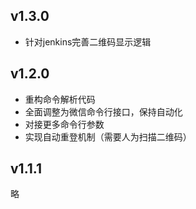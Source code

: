 
## v1.3.0

- 针对jenkins完善二维码显示逻辑

## v1.2.0

- 重构命令解析代码
- 全面调整为微信命令行接口，保持自动化
- 对接更多命令行参数
- 实现自动重登机制（需要人为扫描二维码）

## v1.1.1

略
